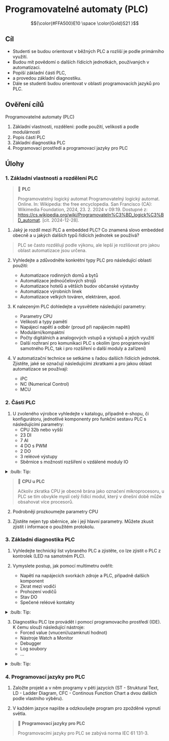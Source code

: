 [Co dodělat ]: #
[nic ]: #

# Programovatelné automaty (PLC)

$${\color{#FFA500}E10 \space \color{Gold}S21 }$$

## Cíl
-   Studenti se budou orientovat v běžných PLC a rozliší je podle primárního využití.
-   Budou mít povědomí o dalších řídících jednotkách, používaných v automatizaci.
-   Popíší základní části PLC,
-   a provedou základní diagnostiku.
-   Dále se studenti budou orientovat v oblasti programovacích jazyků pro PLC.

## Ověření cílů

Programovatelné automaty (PLC)

1) Základní vlastnosti, rozdělení: podle použití, velikosti a podle modulárnosti
2) Popis částí PLC
3) Základní diagnostika PLC
4) Programovací prostředí a programovací jazyky pro PLC

## Úlohy

### 1. Základní vlastnosti a rozdělení PLC

> :key: **PLC**
>
> Programovatelný logický automat
> Programovatelný logický automat. Online. In: Wikipedia: the free encyclopedia. San Francisco (CA): Wikimedia Foundation, 2024, 23. 2. 2024 v 09:19. Dostupné z: https://cs.wikipedia.org/wiki/Programovateln%C3%BD_logick%C3%BD_automat. [cit. 2024-12-28].

1. Jaký je rozdíl mezi PLC a embedded PLC? Co znamená slovo embedded obecně a u jakých dalších typů řídících jednotek se používá?

> PLC se často rozdělují podle výkonu, ale lepší je rozlišovat pro jakou oblast automatizace jsou určena.

2. Vyhledejte a zdůvodněte konkrétní typy PLC pro následující oblasti použití:
    - Automatizace rodinných domů a bytů
    - Automatizace jednoúčelových strojů
    - Automatizace hotelů a větších budov občanské výstavby
    - Automatizace výrobních linek
    - Automatizace velkých továren, elektráren, apod.

3. K nalezeným PLC dohledejte a vysvětlete následující parametry:
    - Parametry CPU
    - Velikosti a typy pamětí
    - Napájecí napětí a odběr (proud při napájecím napětí)
    - Modulární/kompaktní
    - Počty digitálních a analogových vstupů a výstupů a jejich využití
    - Další rozhraní pro komunikaci PLC s okolím (pro programování samotného PLC, tak i pro rozšíření o další moduly a zařízení)

4. V automatizační technice se setkáme s řadou dalších řídících jednotek. Zjistěte, jaké se označují následujícími zkratkami a pro jakou oblast automatizace se používají:
    - iPC
    - NC (Numerical Control)
    - MCU

### 2. Části PLC

1. U zvoleného výrobce vyhledejte v katalogu, případně e-shopu, či konfigurátoru, jednotlivé komponenty pro funkční sestavu PLC s následujícími parametry:
    - CPU 32b nebo vyšší
    - 23 DI
    - 7 AI
    - 4 DO s PWM
    - 2 DO
    - 3 reléové výstupy
    - Sběrnice s možností rozšíření o vzdálené moduly IO

<details>
    <summary> :bulb: Tip: </summary>
        Některé firmy vyrábějící modulární PLC používají tzv. konfigurátory sestav, které bývají součástí IDE a případně propojeny s e-shopem.
        Další možností, jak si usnadnit práci, je zaslat požadavek přímo firmám jako předběžnou poptávku. Získáte tak i informaci o cenách.
</details>

> :key: **CPU u PLC**
>
> Ačkoliv zkratka CPU je obecně brána jako označení mikroprocesoru, u PLC se tím obvykle myslí celý řídící modul, který v dnešní době může obsahovat více procesorů.

2. Podrobněji prozkoumejte parametry CPU 

3. Zjistěte nejen typ sběrnice, ale i její hlavní parametry. Můžete zkusit zjistit i informace o použitém protokolu.

### 3. Základní diagnostika PLC

1. Vyhledejte technický list vybraného PLC a zjistěte, co lze zjistit o PLC z kontrolek (LED na samotném PLC).

2. Vymyslete postup, jak pomocí multimetru ověřit:
    - Napětí na napájecích svorkách zdroje a PLC, případně dalších komponent
    - Zkrat mezi vodiči
    - Prohození vodičů
    - Stav DO
    - Spečené reléové kontakty

<details>
    <summary> :bulb: Tip: </summary>
        Podívejte se na štítkové údaje, případně do technických listů. Naleznete v nich některé informace potřebné pro diagnostiku.
</details>

3. Diagnostiku PLC lze provádět i pomocí programovacího prostředí (IDE). K čemu slouží následující nástroje:
    - Forced value (vnucení/uzamknutí hodnot)
    - Nástroje Watch a Monitor
    - Debugger
    - Log soubory
    - ...

<details>
    <summary> :bulb: Tip: </summary>
        Otevřete si programovací prostředí pro PLC a uvedené nástroje vyhledejte a vyzkoušejte. Je možné, že v některých prostředích některé nástroje nenaleznete, nebo pod jiným názvem (poznamenejte si tyto názvy). Případně zkuste zjistit jiné diagnostické nástroje.
</details>

### 4. Programovací jazyky pro PLC

1. Založte projekt a v něm programy v pěti jazycích (ST - Struktural Text, LD - Ladder Diagram, CFC - Continous Function Chart a dvou dalších podle vlastního výběru).

2. V každém jazyce napište a odzkoušejte program pro zpožděné vypnutí světla.

> :key: **Programovací jazyky pro PLC**
>
> Programovacími jazyky pro PLC se zabývá norma IEC 61 131-3. 


